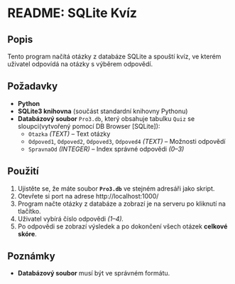 # README: SQLite Kvíz

## Popis
Tento program načítá otázky z databáze SQLite a spouští kvíz, ve kterém uživatel odpovídá na otázky s výběrem odpovědí.

## Požadavky
- **Python**
- **SQLite3 knihovna** (součást standardní knihovny Pythonu)
- **Databázový soubor** `Pro3.db`, který obsahuje tabulku `Quiz` se sloupci(vytvořený pomocí DB Browser [SQLite]):
  - `Otazka` *(TEXT)* – Text otázky
  - `Odpoved1`, `Odpoved2`, `Odpoved3`, `Odpoved4` *(TEXT)* – Možnosti odpovědí
  - `SpravnaOd` *(INTEGER)* – Index správné odpovědi *(0–3)*

## Použití
1. Ujistěte se, že máte soubor **`Pro3.db`** ve stejném adresáři jako skript.
2. Otevřete si port na adrese http://localhost:1000/
3. Program načte otázky z databáze a zobrazí je na serveru po kliknutí na tlačítko.
4. Uživatel vybírá číslo odpovědi *(1–4).*
5. Po odpovědi se zobrazí výsledek a po dokončení všech otázek **celkové skóre**.

## Poznámky
- **Databázový soubor** musí být ve správném formátu.

